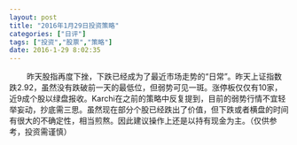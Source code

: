```yaml
---
layout: post
title: "2016年1月29日投资策略"
categories: ["日评"]
tags: ["投资","股票","策略"]
date: 2016-1-29 8:02:35
---
```

&nbsp;&nbsp;&nbsp;&nbsp;&nbsp;&nbsp;&nbsp;&nbsp;昨天股指再度下挫，下跌已经成为了最近市场走势的“日常”。昨天上证指数跌2.92，虽然没有跌破前一天的最低位，但弱势可见一斑。涨停板仅仅有10家，近9成个股以绿盘报收。Karchi在之前的策略中反复提到，目前的弱势行情不宜轻举妄动，抄底需三思。虽然现在部分个股已经跌出了价值，但下跌或者横盘的时间有很大的不确定性，相当煎熬。因此建议操作上还是以持有现金为主。（仅供参考，投资需谨慎）
